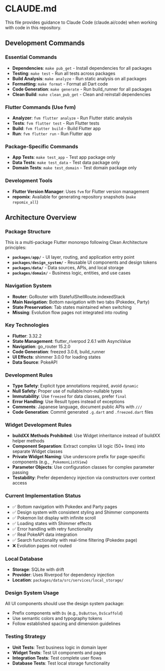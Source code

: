 # CLAUDE.md

This file provides guidance to Claude Code (claude.ai/code) when working with code in this repository.

## Development Commands

### Essential Commands
- **Dependencies**: `make pub_get` - Install dependencies for all packages
- **Testing**: `make test` - Run all tests across packages  
- **Build Analysis**: `make analyze` - Run static analysis on all packages
- **Formatting**: `make format` - Format all Dart code
- **Code Generation**: `make generate` - Run build_runner for all packages
- **Clean Build**: `make clean_pub_get` - Clean and reinstall dependencies

### Flutter Commands (Use fvm)
- **Analyzer**: `fvm flutter analyze` - Run Flutter static analysis
- **Tests**: `fvm flutter test` - Run Flutter tests
- **Build**: `fvm flutter build` - Build Flutter app
- **Run**: `fvm flutter run` - Run Flutter app

### Package-Specific Commands
- **App Tests**: `make test_app` - Test app package only
- **Data Tests**: `make test_data` - Test data package only
- **Domain Tests**: `make test_domain` - Test domain package only

### Development Tools
- **Flutter Version Manager**: Uses `fvm` for Flutter version management
- **repomix**: Available for generating repository snapshots (`make repomix_all`)

## Architecture Overview

### Package Structure
This is a multi-package Flutter monorepo following Clean Architecture principles:

- **`packages/app/`** - UI layer, routing, and application entry point
- **`packages/design_system/`** - Reusable UI components and design tokens
- **`packages/data/`** - Data sources, APIs, and local storage
- **`packages/domain/`** - Business logic, entities, and use cases

### Navigation System
- **Router**: GoRouter with StatefulShellRoute.indexedStack
- **Main Navigation**: Bottom navigation with two tabs (Pokedex, Party)
- **State Preservation**: Tab states maintained when switching
- **Missing**: Evolution flow pages not integrated into routing

### Key Technologies
- **Flutter**: 3.32.2
- **State Management**: flutter_riverpod 2.6.1 with AsyncValue
- **Navigation**: go_router 15.2.0
- **Code Generation**: freezed 3.0.6, build_runner
- **UI Effects**: shimmer 3.0.0 for loading states
- **Data Source**: PokeAPI

### Development Rules
- **Type Safety**: Explicit type annotations required, avoid `dynamic`
- **Null Safety**: Proper use of nullable/non-nullable types
- **Immutability**: Use `freezed` for data classes, prefer `final`
- **Error Handling**: Use Result types instead of exceptions
- **Comments**: Japanese language, document public APIs with `///`
- **Code Generation**: Commit generated `.g.dart` and `.freezed.dart` files

### Widget Development Rules
- **buildXX Methods Prohibited**: Use Widget inheritance instead of buildXX helper methods
- **Component Separation**: Extract complex UI logic (50+ lines) into separate Widget classes
- **Private Widget Naming**: Use underscore prefix for page-specific components (e.g., `_PokemonListView`)
- **Parameter Objects**: Use configuration classes for complex parameter passing
- **Testability**: Prefer dependency injection via constructors over context access

### Current Implementation Status
- ✅ Bottom navigation with Pokedex and Party pages
- ✅ Design system with consistent styling and Shimmer components
- ✅ Pokemon list display with infinite scroll
- ✅ Loading states with Shimmer effects
- ✅ Error handling with retry functionality
- ✅ Real PokeAPI data integration
- ✅ Search functionality with real-time filtering (Pokedex page)
- ❌ Evolution pages not routed

### Local Database
- **Storage**: SQLite with drift
- **Provider**: Uses Riverpod for dependency injection
- **Location**: `packages/data/src/services/local_storage/`

### Design System Usage
All UI components should use the design system package:
- Prefix components with `Ds` (e.g., `DsButton`, `DsScaffold`)
- Use semantic colors and typography tokens
- Follow established spacing and dimension guidelines

### Testing Strategy
- **Unit Tests**: Test business logic in domain layer
- **Widget Tests**: Test UI components and pages
- **Integration Tests**: Test complete user flows
- **Database Tests**: Test local storage functionality